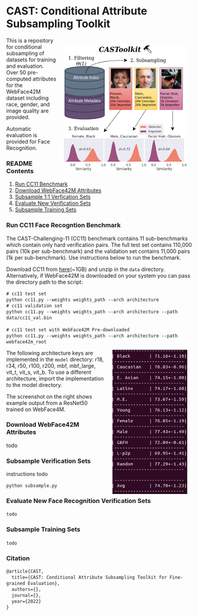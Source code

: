 # CAST: Conditional Attribute Subsampling Toolkit
<img align="right" src="assets/overview.png" style="margin:20px 20px 0px 20px" width="330"/> This is a repository for conditional subsampling of datasets for training and evaluation. Over 50 pre-computed attributes for the WebFace42M dataset including race, gender, and image quality are provided.

Automatic evaluation is provided for Face Recognition.

### README Contents
1. [Run CC11 Benchmark](#Run)
2. [Download WebFace42M Attributes](#Download)
3. [Subsample 1:1 Verfication Sets](#Subsample)
4. [Evaluate New Verification Sets](#Evaluate)
5. [Subsample Training Sets](#Subsample)



### Run CC11 Face Recogntion Benchmark
The CAST-Challenging-11 (CC11) benchmark contains 11 sub-benchmarks which contain only hard verification pairs. The full test set contains 110,000 pairs (10k per sub-benchmark) and the validation set contains 11,000 pairs (1k per sub-benchmark). Use instructions below to run the benchmark.

Download CC11 from [here](https://drive.google.com/file/d/1cUIcFnBwVWZq44fPpofOJXUqD37ue7c9/view?usp=sharing)(~1GB) and unzip in the `data` directory. Alternatively, if WebFace42M is downloaded on your system you can pass the directory path to the script:
```
# cc11 test set
python cc11.py --weights weights_path --arch architecture
# cc11 validation set
python cc11.py --weights weights_path --arch architecture --path data/cc11_val.bin

# cc11 test set with WebFace42M Pre-downloaded
python cc11.py --weights weights_path --arch architecture --path webface42m_root
```
<img align="right" src="assets/ex_results.png" style="margin:0px 20px 0px 20px" width="200"/>

The following architecture keys are implemented in the `model` directory: r18, r34, r50, r100, r200, mbf, mbf_large, vit_t, vit_s, vit_b. To use a different architecture, import the implementation to the model directory.

The screenshot on the right shows example output from a ResNet50 trained on WebFace4M.

### Download WebFace42M Attributes
todo

### Subsample Verification Sets
instructions todo
```
python subsample.py
```

### Evaluate New Face Recognition Verification Sets
```todo```

### Subsample Training Sets
```todo```

### Citation
```
@article{CAST,
  title={CAST: Conditional Attribute Subsampling Toolkit for Fine-grained Evaluation},
  authors={},
  journal={},
  year={2022}
}
